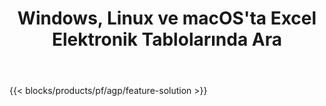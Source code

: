 ﻿---
title: Windows, Linux ve macOS'ta Excel Elektronik Tablolarında Ara 
weight: 7730
url: /tr/search
description: XLS, XLSX ve ODS dosyalarında metin aramak için ücretsiz Uygulama ve API'ler
---
{{< blocks/products/pf/agp/feature-solution >}} 

